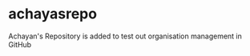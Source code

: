 achayasrepo
===========

Achayan's Repository is added to test out organisation management in GitHub
